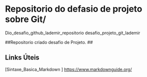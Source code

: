 # Repositorio do defasio de projeto sobre Git/
Dio_desafio_github_lademir_repositorio
desafio_projeto_git_lademir


##Repositorio criado desafio de Projeto. ##

## Links Úteis
[Sintaxe_Basica_Markdown ] https://www.markdownguide.org/
